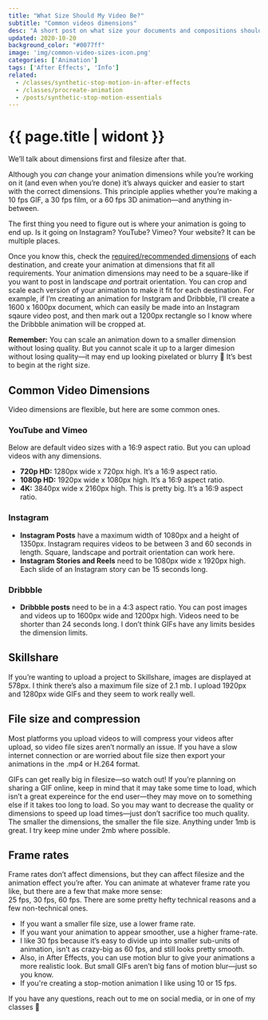 ```yaml
---
title: "What Size Should My Video Be?"
subtitle: "Common videos dimensions"
desc: "A short post on what size your documents and compositions should be when it comes to making videos."
updated: 2020-10-20
background_color: "#0077ff"
image: 'img/common-video-sizes-icon.png'
categories: ['Animation']
tags: ['After Effects', 'Info']
related:
  - /classes/synthetic-stop-motion-in-after-effects
  - /classes/procreate-animation
  - /posts/synthetic-stop-motion-essentials
---
```

# {{ page.title | widont }}

We’ll talk about dimensions first and filesize after that.

Although you *can* change your animation dimensions while you’re working on it (and even when you’re done) it’s always quicker and easier to start with the correct dimensions. This principle applies whether you’re making a 10 fps GIF, a 30 fps film, or a 60 fps 3D animation—and anything in-between.

The first thing you need to figure out is where your animation is going to end up. Is it going on Instagram? YouTube? Vimeo? Your website? It can be multiple places.

Once you know this, check the [required/recommended dimensions](#common-video-dimensions) of each destination, and create your animation at dimensions that fit all requirements. Your animation dimensions may need to be a square-like if you want to post in landscape *and* portrait orientation. You can crop and scale each version of your animation to make it fit for each destination. For example, if I’m creating an animation for Instgram and Dribbble, I’ll create a 1600 x 1600px document, which can easily be made into an Instagram sqaure video post, and then mark out a 1200px rectangle so I know where the Dribbble animation will be cropped at.

**Remember:** You can scale an animation down to a smaller dimension without losing quality. But you cannot scale it up to a larger dimesion without losing quality—it may end up looking pixelated or blurry 🙈 It’s best to begin at the right size.

## Common Video Dimensions

Video dimensions are flexible, but here are some common ones.

### YouTube and Vimeo
Below are default video sizes with a 16:9 aspect ratio. But you can upload videos with any dimensions.
- **720p HD:** 1280px wide x 720px high. It’s a 16:9 aspect ratio.
- **1080p HD:** 1920px wide x 1080px high. It’s a 16:9 aspect ratio.
- **4K:** 3840px wide x 2160px high. This is pretty big. It’s a 16:9 aspect ratio.

### Instagram
- **Instagram Posts** have a maximum width of 1080px and a height of 1350px. Instagram requires videos to be between 3 and 60 seconds in length. Square, landscape and portrait orientation can work here.
- **Instagram Stories and Reels** need to be 1080px wide x 1920px high. Each slide of an Instagram story can be 15 seconds long.

### Dribbble
- **Dribbble posts** need to be in a 4:3 aspect ratio. You can post images and videos up to 1600px wide and 1200px high. Videos need to be shorter than 24 seconds long. I don’t think GIFs have any limits besides the dimension limits.

## Skillshare

If you’re wanting to upload a project to Skillshare, images are displayed at 578px. I think there’s also a maximum file size of 2.1 mb. I upload 1920px and 1280px wide GIFs and they seem to work really well.

## File size and compression

Most platforms you upload videos to will compress your videos after upload, so video file sizes aren’t normally an issue. If you have a slow internet connection or are worried about file size then export your animations in the .mp4 or H.264 format.

GIFs can get really big in filesize—so watch out! If you’re planning on sharing a GIF online, keep in mind that it may take some time to load, which isn’t a great expereince for the end user—they may move on to something else if it takes too long to load. So you may want to decrease the quality or dimensions to speed up load times—just don’t sacrifice too much quality. The smaller the dimensions, the smaller the file size. Anything under 1mb is great. I try keep mine under 2mb where possible.

## Frame rates

Frame rates don’t affect dimensions, but they can affect filesize and the animation effect you’re after. You can animate at whatever frame rate you like, but there are a few that make more sense:  
25 fps, 30 fps, 60 fps. There are some pretty hefty technical reasons and a few non-technical ones.
- If you want a smaller file size, use a lower frame rate.
- If you want your animation to appear smoother, use a higher frame-rate.
- I like 30 fps because it’s easy to divide up into smaller sub-units of animation, isn’t as crazy-big as 60 fps, and still looks pretty smooth.
- Also, in After Effects, you can use motion blur to give your animations a more realistic look. But small GIFs aren’t big fans of motion blur—just so you know.
- If you're creating a stop-motion animation I like using 10 or 15 fps.

If you have any questions, reach out to me on social media, or in one of my classes 🙂